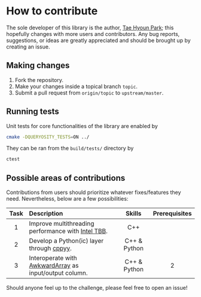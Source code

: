 # How to contribute

The sole developer of this library is the author, [Tae Hyoun Park](https://github.com/taehyounpark); this hopefully changes with more users and contributors.
Any bug reports, suggestions, or ideas are greatly appreciated and should be brought up by creating an issue.

## Making changes

1. Fork the repository.
2. Make your changes inside a topical branch `topic`.
3. Submit a pull request from `origin/topic` to `upstream/master`.

## Running tests

Unit tests for core functionalities of the library are enabled by 
```sh
cmake -DQUERYOSITY_TESTS=ON ../
```
They can be ran from the `build/tests/` directory by
```sh
ctest
```

## Possible areas of contributions

Contributions from users should prioritize whatever fixes/features they need.
Nevertheless, below are a few possibilities:

| Task | Description | Skills | Prerequisites |
|:--: |:--| :--: | :--: |
| 1 | Improve multithreading performance with [Intel TBB](https://www.intel.com/content/www/us/en/developer/tools/oneapi/onetbb.html#gs.7ombth). | C++ | |
| 2 | Develop a Python(ic) layer through [cppyy](https://cppyy.readthedocs.io/en/latest/). | C++ & Python | |
| 3 | Interoperate with [AwkwardArray](https://awkward-array.org/doc/main/user-guide/how-to-use-in-cpp.html) as input/output column. | C++ & Python | 2 |

Should anyone feel up to the challenge, please feel free to open an issue!
